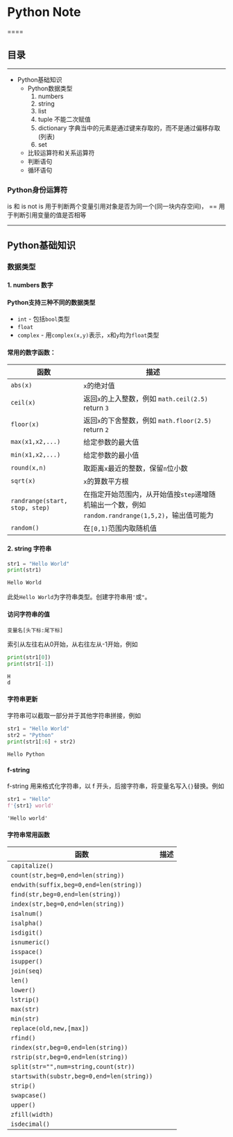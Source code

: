 # Python Note

====

## 目录

----

- Python基础知识
  - Python数据类型
    1. numbers
    2. string
    3. list
    4. tuple 不能二次赋值
    5. dictionary 字典当中的元素是通过键来存取的，而不是通过偏移存取(列表)
    6. set
  - 比较运算符和关系运算符
  - 判断语句
  - 循环语句


### Python身份运算符
is 和 is not
is 用于判断两个变量引用对象是否为同一个(同一块内存空间)， == 用于判断引用变量的值是否相等

----

## Python基础知识

### 数据类型

#### 1. numbers 数字

#### Python支持三种不同的数据类型
- `int` - 包括`bool`类型
- `float`
- `complex` - 用`complex(x,y)`表示，`x`和`y`均为`float`类型

#### 常用的数字函数：
|  函数   | 描述  |
|  ----  | ----  |
| `abs(x)`  | `x`的绝对值 |
| `ceil(x)`  | 返回`x`的上入整数，例如 `math.ceil(2.5)` return `3`|
| `floor(x)` | 返回`x`的下舍整数，例如 `math.floor(2.5)` return `2`|
|`max(x1,x2,...)`|给定参数的最大值|
|`min(x1,x2,...)`|给定参数的最小值|
|`round(x,n)`|取距离`x`最近的整数，保留`n`位小数|
|`sqrt(x)`|`x`的算数平方根|
|`randrange(start, stop, step)`|在指定开始范围内，从开始值按`step`递增随机输出一个数，例如`random.randrange(1,5,2)`，输出值可能为|`1`或`3``
|`random()`|在`[0,1)`范围内取随机值|

#### 2. string 字符串

```py
str1 = "Hello World"
print(str1)
```
```py
Hello World
```
此处`Hello World`为字符串类型。创建字符串用`'`或`"`。

#### 访问字符串的值

`变量名[头下标:尾下标]`

索引从左往右从0开始，从右往左从-1开始，例如

```py
print(str1[0])
print(str1[-1])
```
```
H
d
```

#### 字符串更新

字符串可以截取一部分并于其他字符串拼接，例如

```py
str1 = "Hello World"
str2 = "Python"
print(str1[:6] + str2)
```
```
Hello Python
```

#### f-string

f-string 用来格式化字符串，以 f 开头，后接字符串，将变量名写入`{}`替换。例如

```py
str1 = "Hello"
f'{str1} world'
```
```
'Hello world'
```

#### 字符串常用函数

|函数|描述|
|----|----|
|`capitalize()`||
|`count(str,beg=0,end=len(string))`||
|`endwith(suffix,beg=0,end=len(string))`||
|`find(str,beg=0,end=len(string))`||
|`index(str,beg=0,end=len(string))`||
|`isalnum()`||
|`isalpha()`||
|`isdigit()`||
|`isnumeric()`||
|`isspace()`||
|`isupper()`||
|`join(seq)`||
|`len()`||
|`lower()`||
|`lstrip()`||
|`max(str)`||
|`min(str)`||
|`replace(old,new,[max])`||
|`rfind()`||
|`rindex(str,beg=0,end=len(string))`||
|`rstrip(str,beg=0,end=len(string))`||
|`split(str="",num=string,count(str))`||
|`startswith(substr,beg=0,end=len(string))`||
|`strip()`||
|`swapcase()`||
|`upper()`||
|`zfill(width)`||
|`isdecimal()`||